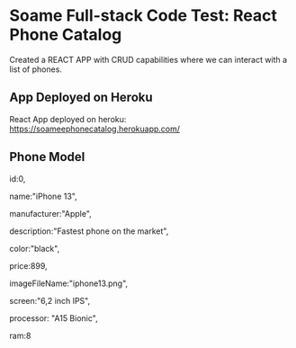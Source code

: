 # Soame Full-stack Code Test: React Phone Catalog
Created a REACT APP with CRUD capabilities where we can interact with a list of phones.


## App Deployed on Heroku
React App deployed on heroku: https://soameephonecatalog.herokuapp.com/

## Phone Model

 id:0,
 
 name:"iPhone 13",
 
 manufacturer:"Apple",
 
 description:"Fastest phone on the market",
 
 color:"black",
 
 price:899,
 
 imageFileName:"iphone13.png",
 
 screen:"6,2 inch IPS",
 
 processor: "A15 Bionic",
 
 ram:8





